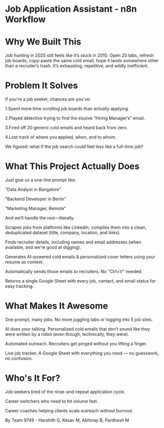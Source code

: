 # Job Application Assistant - n8n Workflow
# Why We Built This
Job hunting in 2025 still feels like it’s stuck in 2010. Open 20 tabs, refresh job boards, copy-paste the same cold email, hope it lands somewhere other than a recruiter’s trash. It’s exhausting, repetitive, and wildly inefficient.

# Problem It Solves
If you're a job seeker, chances are you’ve:

1.Spent more time scrolling job boards than actually applying.

2.Played detective trying to find the elusive “Hiring Manager’s” email.

3.Fired off 20 generic cold emails and heard back from zero.

4.Lost track of where you applied, when, and to whom.

We figured: what if the job search could feel less like a full-time job?

# What This Project Actually Does
Just give us a one-line prompt like:

"Data Analyst in Bangalore"

"Backend Developer in Berlin"

"Marketing Manager, Remote"

And we’ll handle the rest—literally.

Scrapes jobs from platforms like LinkedIn, compiles them into a clean, deduplicated dataset (title, company, location, and
links).

Finds recruiter details, including names and email addresses (when available, and we're good at digging).

Generates AI-powered cold emails & personalized cover letters using your resume as context.

Automatically sends those emails to recruiters. No "Ctrl+V" needed.

Returns a single Google Sheet with every job, contact, and email status for easy tracking.

# What Makes It Awesome

One prompt, many jobs. No more juggling tabs or logging into 5 job sites.

AI does your talking. Personalized cold emails that don’t sound like they were written by a robot (even though, technically, they were).

Automated outreach. Recruiters get pinged without you lifting a finger.

Live job tracker. A Google Sheet with everything you need — no guesswork, no confusion.

# Who's It For?

Job seekers tired of the rinse-and-repeat application cycle.

Career switchers who need to hit volume fast.

Career coaches helping clients scale outreach without burnout.



By Team 9749 - 
Harshith G, Kesav M, Abhinay B, Pardhesh M




